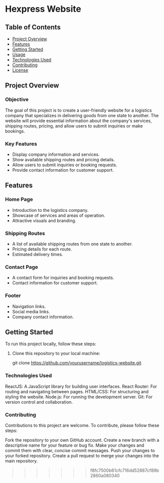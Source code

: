 # Hexpress Website

## Table of Contents

- [Project Overview](#project-overview)
- [Features](#features)
- [Getting Started](#getting-started)
- [Usage](#usage)
- [Technologies Used](#technologies-used)
- [Contributing](#contributing)
- [License](#license)

## Project Overview

### Objective

The goal of this project is to create a user-friendly website for a logistics company that specializes in delivering goods from one state to another. The website will provide essential information about the company's services, shipping routes, pricing, and allow users to submit inquiries or make bookings.

### Key Features

- Display company information and services.
- Show available shipping routes and pricing details.
- Allow users to submit inquiries or booking requests.
- Provide contact information for customer support.

## Features

### Home Page

- Introduction to the logistics company.
- Showcase of services and areas of operation.
- Attractive visuals and branding.

### Shipping Routes

- A list of available shipping routes from one state to another.
- Pricing details for each route.
- Estimated delivery times.

### Contact Page

- A contact form for inquiries and booking requests.
- Contact information for customer support.

### Footer

- Navigation links.
- Social media links.
- Company contact information.

## Getting Started

To run this project locally, follow these steps:

1. Clone this repository to your local machine:

   git clone https://github.com/yourusername/logistics-website.git

### Technologies Used

ReactJS: A JavaScript library for building user interfaces.
React Router: For routing and navigating between pages.
HTML/CSS: For structuring and styling the website.
Node.js: For running the development server.
Git: For version control and collaboration.

### Contributing
Contributions to this project are welcome. To contribute, please follow these steps:

Fork the repository to your own GitHub account.
Create a new branch with a descriptive name for your feature or bug fix.
Make your changes and commit them with clear, concise commit messages.
Push your changes to your forked repository.
Create a pull request to merge your changes into the main repository.
>>>>>>> f8fc7500b61cfc716dd52887cf89b2860a080340
